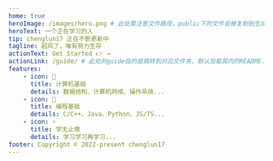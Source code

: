 ```yaml
---
home: true
heroImage: /images/hero.png # 此处需注意文件路径，public下的文件会被复制到生成目录的根目录。img需自行判断是否添加
heroText: 一个正在学习的人
tip: chenglun17 正在不断更新中
tagline: 起风了，唯有努力生存
actionText: Get Started 👉 →
actionLink: /guide/ # 此处的guide指的是跳转到对应文件夹，默认加载其内的README.md文件，可以理解为index入口
features:
    - icon: 🧰
      title: 计算机基础
      details: 数据结构、计算机网络、操作系统...
    - icon: 📖
      title: 编程基础
      details: C/C++、Java、Python、JS/TS...
    - icon: ⚡️
      title: 学无止境
      details: 学习学习再学习...
footer: Copyright © 2022-present chenglun17
---
```

